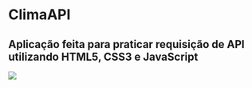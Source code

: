 # ClimaAPI

## Aplicação feita para praticar requisição de API utilizando HTML5, CSS3 e JavaScript
<div>
  <img src="https://github.com/Tiago-Amaral/ClimaAPI/issues/1#issue-1783135596">
</div>



